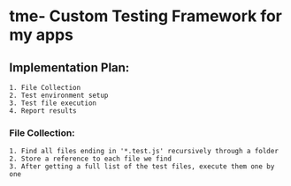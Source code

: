 # tme- Custom Testing Framework for my apps

## Implementation Plan:
    1. File Collection
    2. Test environment setup
    3. Test file execution
    4. Report results


### File Collection:
    1. Find all files ending in '*.test.js' recursively through a folder
    2. Store a reference to each file we find
    3. After getting a full list of the test files, execute them one by one
